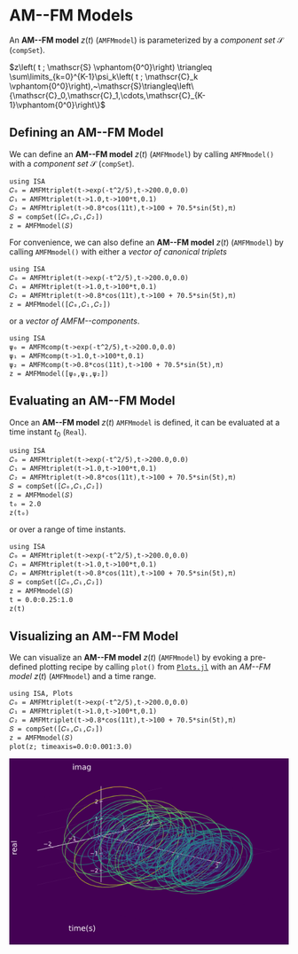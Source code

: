# AM--FM Models

An **AM--FM model** $z(t)$ (`AMFMmodel`) is parameterized by a *component set* $\mathscr{S}$ (`compSet`).

$z\left( t ; \mathscr{S} \vphantom{0^0}\right)  \triangleq \sum\limits_{k=0}^{K-1}\psi_k\left( t ; \mathscr{C}_k \vphantom{0^0}\right),~\mathscr{S}\triangleq\left\{\mathscr{C}_0,\mathscr{C}_1,\cdots,\mathscr{C}_{K-1}\vphantom{0^0}\right\}$

## Defining an AM--FM Model
We can define an **AM--FM model** $z(t)$ (`AMFMmodel`) by calling `AMFMmodel()` with a *component set* $\mathscr{S}$ (`compSet`).
```@example
using ISA
𝐶₀ = AMFMtriplet(t->exp(-t^2/5),t->200.0,0.0)
𝐶₁ = AMFMtriplet(t->1.0,t->100*t,0.1)
𝐶₂ = AMFMtriplet(t->0.8*cos(11t),t->100 + 70.5*sin(5t),π)
𝑆 = compSet([𝐶₀,𝐶₁,𝐶₂])
z = AMFMmodel(𝑆)
```

For convenience, we can also define an **AM--FM model** $z(t)$ (`AMFMmodel`) by calling `AMFMmodel()` with either a *vector of canonical triplets*
```@example
using ISA
𝐶₀ = AMFMtriplet(t->exp(-t^2/5),t->200.0,0.0)
𝐶₁ = AMFMtriplet(t->1.0,t->100*t,0.1)
𝐶₂ = AMFMtriplet(t->0.8*cos(11t),t->100 + 70.5*sin(5t),π)
z = AMFMmodel([𝐶₀,𝐶₁,𝐶₂])
```
or a *vector of AMFM--components*.
```@example
using ISA
ψ₀ = AMFMcomp(t->exp(-t^2/5),t->200.0,0.0)
ψ₁ = AMFMcomp(t->1.0,t->100*t,0.1)
ψ₂ = AMFMcomp(t->0.8*cos(11t),t->100 + 70.5*sin(5t),π)
z = AMFMmodel([ψ₀,ψ₁,ψ₂])
```

## Evaluating an AM--FM Model
Once an  **AM--FM model** $z(t)$ `AMFMmodel` is defined, it can be evaluated at a time instant $t_0$ (`Real`).
```@example
using ISA
𝐶₀ = AMFMtriplet(t->exp(-t^2/5),t->200.0,0.0)
𝐶₁ = AMFMtriplet(t->1.0,t->100*t,0.1)
𝐶₂ = AMFMtriplet(t->0.8*cos(11t),t->100 + 70.5*sin(5t),π)
𝑆 = compSet([𝐶₀,𝐶₁,𝐶₂])
z = AMFMmodel(𝑆)
t₀ = 2.0
z(t₀)
```
or over a range of time instants.
```@example
using ISA
𝐶₀ = AMFMtriplet(t->exp(-t^2/5),t->200.0,0.0)
𝐶₁ = AMFMtriplet(t->1.0,t->100*t,0.1)
𝐶₂ = AMFMtriplet(t->0.8*cos(11t),t->100 + 70.5*sin(5t),π)
𝑆 = compSet([𝐶₀,𝐶₁,𝐶₂])
z = AMFMmodel(𝑆)
t = 0.0:0.25:1.0
z(t)
```

## Visualizing an AM--FM Model
We can visualize an **AM--FM model** $z(t)$ (`AMFMmodel`) by evoking a pre-defined plotting recipe by calling `plot()` from [`Plots.jl`](http://docs.juliaplots.org/latest/) with an *AM--FM model* $z(t)$ (`AMFMmodel`) and a time range.
```@example
using ISA, Plots
𝐶₀ = AMFMtriplet(t->exp(-t^2/5),t->200.0,0.0)
𝐶₁ = AMFMtriplet(t->1.0,t->100*t,0.1)
𝐶₂ = AMFMtriplet(t->0.8*cos(11t),t->100 + 70.5*sin(5t),π)
𝑆 = compSet([𝐶₀,𝐶₁,𝐶₂])
z = AMFMmodel(𝑆)
plot(z; timeaxis=0.0:0.001:3.0)
```
![](https://raw.githubusercontent.com/NMSU-ISA/ISA/master/docs/src/assets/IS_models.png)
